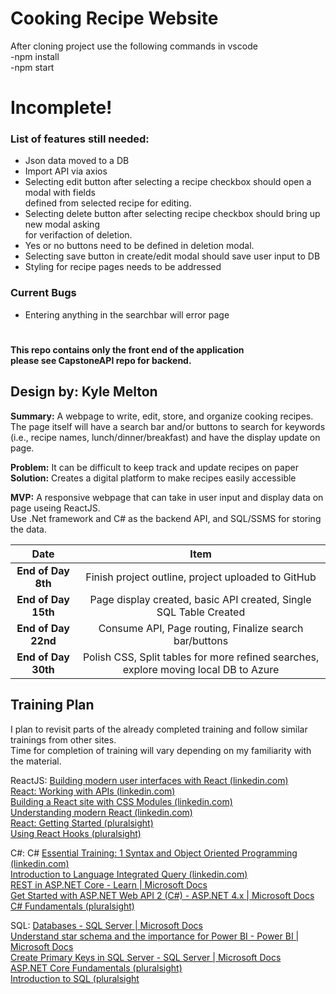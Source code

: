 # Cooking Recipe Website

After cloning project use the following commands in vscode  
 -npm install  
 -npm start

# **Incomplete!**

### List of features still needed:

- Json data moved to a DB
- Import API via axios
- Selecting edit button after selecting a recipe checkbox should open a modal with fields  
  defined from selected recipe for editing.
- Selecting delete button after selecting recipe checkbox should bring up new modal asking  
  for verifaction of deletion.
- Yes or no buttons need to be defined in deletion modal.
- Selecting save button in create/edit modal should save user input to DB
- Styling for recipe pages needs to be addressed

### **Current Bugs**

- Entering anything in the searchbar will error page

#

**This repo contains only the front end of the application  
please see CapstoneAPI repo for backend.**

## Design by: Kyle Melton

**Summary:** A webpage to write, edit, store, and organize cooking recipes.\
The page itself will have a search bar and/or buttons to search for keywords (i.e., recipe names, lunch/dinner/breakfast) and have the display update on page.

**Problem:** It can be difficult to keep track and update recipes on paper \
**Solution:** Creates a digital platform to make recipes easily accessible

**MVP:** A responsive webpage that can take in user input and display data on page useing ReactJS. \
Use .Net framework and C# as the backend API, and SQL/SSMS for storing the data.

|      **Date**       |                                       **Item**                                       |
| :-----------------: | :----------------------------------------------------------------------------------: |
| **End of Day 8th**  |                  Finish project outline, project uploaded to GitHub                  |
| **End of Day 15th** |          Page display created, basic API created, Single SQL Table Created           |
| **End of Day 22nd** |                Consume API, Page routing, Finalize search bar/buttons                |
| **End of Day 30th** | Polish CSS, Split tables for more refined searches, explore moving local DB to Azure |

## Training Plan

I plan to revisit parts of the already completed training and follow similar trainings from other sites. \
Time for completion of training will vary depending on my familiarity with the material.

ReactJS: [Building modern user interfaces with React (linkedin.com)](https://www.linkedin.com/learning/react-js-essential-training/building-modern-user-interfaces-with-react?autoAdvance=true&autoSkip=false&autoplay=true&resume=true&u=3322) \
 [React: Working with APIs (linkedin.com)]() \
 [Building a React site with CSS Modules (linkedin.com)]() \
 [Understanding modern React (linkedin.com)]() \
 [React: Getting Started (pluralsight)]() \
 [Using React Hooks (pluralsight)]()

C#: C# [Essential Training: 1 Syntax and Object Oriented Programming (linkedin.com)]() \
 [Introduction to Language Integrated Query (linkedin.com)]() \
 [REST in ASP.NET Core - Learn | Microsoft Docs]() \
 [Get Started with ASP.NET Web API 2 (C#) - ASP.NET 4.x | Microsoft Docs]() \
 [C# Fundamentals (pluralsight)]()

SQL: [Databases - SQL Server | Microsoft Docs]() \
 [Understand star schema and the importance for Power BI - Power BI | Microsoft Docs]() \
 [Create Primary Keys in SQL Server - SQL Server | Microsoft Docs]() \
 [ASP.NET Core Fundamentals (pluralsight)]() \
 [Introduction to SQL (pluralsight]()
